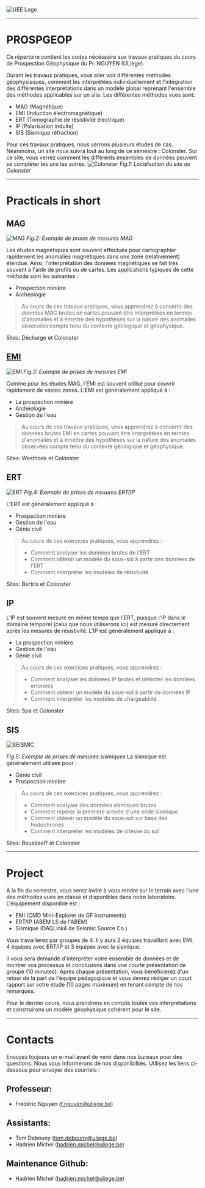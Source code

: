 ![UEE Logo](./pictures/UEE.png)

---
# PROSPGEOP
Ce répertoire contient les codes nécéssaire aux travaux pratiques du cours de Prospection Géophysique du Pr. NGUYEN (ULiège). 

Durant les travaux pratiques, vous aller voir différentes méthodes géophysisques, comment les intérprètées individuellement et l'intégration des différentes interprétations dans un modèle global reprenant l'ensemble des méthodes applicables sur un site. Les différentes méthodes vues sont:
- MAG (Magnétique)
- EMI (Induction électromagnétique)
- ERT (Tomographie de résistivité électrique)
- IP (Polarisation induite)
- SIS (Sismique réfraction)

Pour ces travaux pratiques, nous verrons plusieurs études de cas. Néanmoins, un site nous suivra tout au long de ce semestre : Colonster. Sur ce site, vous verrez comment les différents ensembles de données peuvent se compléter les uns les autres.
![Colonster](./pictures/MapLocation.png)
*Fig.1: Localisation du site de Colonster*

---
# Practicals in short
## MAG
![MAG](./pictures/MAG_measurements.jpg)
*Fig.2: Exemple de prises de mesures MAG*

Les études magnétiques sont souvent effectués pour cartographier rapidement les anomalies magnétiques dans une zone (relativement) étendue. Ainsi, l'interprétation des données magnétiques se fait très souvent à l'aide de profils ou de cartes. Les applications typiques de cette méthode sont les suivantes :
- Prospection minière
- Archéologie

> Au cours de ces travaux pratiques, vous apprendrez à convertir des données MAG brutes en cartes pouvant être interprétées en termes d'anomalies et à émettre des hypothèses sur la nature des anomalies observées compte tenu du contexte géologique et géophysique.

Sites: Décharge et Colonster

## [EMI](./EMI/README_EMI.md)
![EMI](./pictures/EMI_measurements.jpg)
*Fig.3: Exemple de prises de mesures EMI*

Comme pour les études MAG, l'EMI est souvent utilisé pour couvrir rapidement de vastes zones. L'EMI est généralement appliqué à : 
- La prospection minière
- Archéologie
- Gestion de l'eau

> Au cours de ces travaux pratiques, vous apprendrez à convertir des données brutes EMI en cartes pouvant être interprétées en termes d'anomalies et à émettre des hypothèses sur la nature des anomalies observées compte tenu du contexte géologique et géophysique.

Sites: Westhoek et Colonster

## ERT
![ERT](./pictures/ERT_measurements.jpg)
*Fig.4: Exemple de prises de mesures ERT/IP*

L'ERT est généralement appliqué à :
- Prospection minière
- Gestion de l'eau
- Génie civil

> Au cours de ces exercices pratiques, vous apprendrez :
> - Comment analyser les données brutes de l'ERT
> - Comment obtenir un modèle du sous-sol à partir des données de l'ERT
> - Comment interpréter les modèles de résistivité

Sites: Bertrix et Colonster

## IP
L'IP est souvent mesuré en même temps que l'ERT, puisque l'IP dans le domaine temporel (celui que nous utiliserons ici) est mesuré directement après les mesures de résistivité.
L'IP est généralement appliqué à :
- La prospection minière
- Gestion de l'eau
- Génie civil

> Au cours de ces exercices pratiques, vous apprendrez :
> - Comment analyser les données IP brutes et détecter les données erronées
> - Comment obtenir un modèle du sous-sol à partir de données IP
> - Comment interpréter les modèles de chargeabilité

Sites: Spa et Colonster

## SIS
![SEISMIC](./pictures/SIS_measurements_Fred.gif)

*Fig.5: Exemple de prises de mesures sismiques*
La sismique est généralement utilisée pour :
- Génie civil
- Prospection minière

> Au cours de ces exercices pratiques, vous apprendrez :
> - Comment analyser des données sismiques brutes
> - Comment repérer la première arrivée d'une onde sismique
> - Comment obtenir un modèle du sous-sol sur base des hodochrones
> - Comment interpréter les modèles de vitesse du sol

Sites: Beusdael? et Colonster

---
# Project
À la fin du semestre, vous serez invité à vous rendre sur le terrain avec l'une des méthodes vues en classe et disponibles dans notre laboratoire. L'équipement disponible est :
- EMI (CMD Mini-Explorer de GF Instruments)
- ERT/IP (ABEM LS de l'ABEM)
- Sismique (DAQLink4 de Seismic Source Co.)

Vous travaillerez par groupes de 4. Il y aura 2 équipes travaillant avec EMI, 4 équipes avec ERT/IP et 3 équipes avec la sismique.

Il vous sera demandé d'interpréter votre ensemble de données et de montrer vos processus et conclusions dans une courte présentation de groupe (10 minutes). Après chaque présentation, vous bénéficierez d'un retour de la part de l'équipe pédagogique et vous devrez rédiger un court rapport sur votre étude (10 pages maximum) en tenant compte de nos remarques.

Pour le dernier cours, nous prendrons en compte toutes vos interprétations et construirons un modèle géophysique cohérent pour le site.

---
# Contacts
Envoyez toujours un e-mail avant de venir dans nos bureaux pour des questions. Nous vous informerons de nos disponibilités. Utilisez les liens ci-dessous pour envoyer des courriels :
## Professeur: 
- Frédéric Nguyen ([f.nguyen@uliege.be](mailto:f.nguyen@uliege.be?subject=[GEOL0021-7]%20Github%20repository))
## Assistants:
- Tom Debouny ([tom.debouny@uliege.be](mailto:tom.debouny@uliege.be?subject=[GEOL0021-7]%20Github%20repository))
- Hadrien Michel ([hadrien.michel@uliege.be](mailto:hadrien.michel@uliege.be?subject=[GEOL0021-7]%20Github%20repository))
## Maintenance Github:
- Hadrien Michel ([hadrien.michel@uliege.be](mailto:hadrien.michel@uliege.be?subject=[GEOL0021-7]%20Github%20repository%20maintenance))